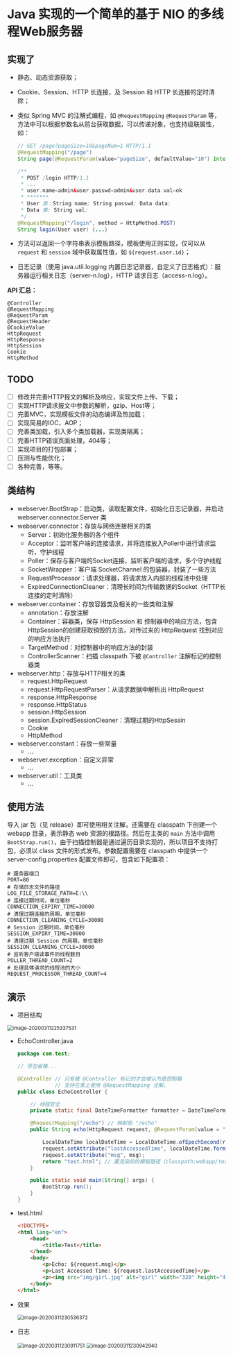 # Java 实现的一个简单的基于 NIO 的多线程Web服务器



## 实现了

- 静态、动态资源获取；

- Cookie、Session、HTTP 长连接，及 Session 和 HTTP 长连接的定时清除；

- 类似 Spring MVC 的注解式编程，如 `@RequestMapping` `@RequestParam` 等，方法中可以根据参数名从前台获取数据，可以传递对象，也支持级联属性，如：

  ```java
  // GET /page?pageSize=10&pageNum=1 HTTP/1.1
  @RequestMapping("/page")
  String page(@RequestParam(value="pageSize", defaultValue="10") Integer pageSize, Integer pageNum) {...}
  
  /**
   * POST /login HTTP/1.1
   * ...
   * user.name=admin&user.passwd=admin&user.data.val=ok
   * *******
   * User 类：String name; String passwd; Data data;
   * Data 类: String val;
   */
  @RequestMapping("/login", method = HttpMethod.POST)
  String login(User user) {...}
  ```

- 方法可以返回一个字符串表示模板路径，模板使用正则实现，仅可以从 `request` 和 `session` 域中获取属性值，如 `${request.user.id}`；

- 日志记录（使用 java.util.logging 内置日志记录器，自定义了日志格式）：服务器运行相关日志（server-n.log），HTTP 请求日志（access-n.log）。

**API 汇总：**

```
@Controller
@RequestMapping
@RequestParam
@RequestHeader
@CookieValue
HttpRequest
HttpResponse
HttpSession
Cookie
HttpMethod
```

## TODO

- [ ] 修改并完善HTTP报文的解析及响应，实现文件上传、下载；
- [ ] 实现HTTP请求报文中参数的解析，gzip、Host等；
- [ ] 完善MVC，实现模板文件的动态编译及热加载；
- [ ] 实现简易的IOC、AOP；
- [ ] 完善类加载，引入多个类加载器，实现类隔离；
- [ ] 完善HTTP错误页面处理，404等；
- [ ] 实现项目的打包部署；
- [ ] 压测与性能优化；
- [ ] 各种完善，等等。

## 类结构

- webserver.BootStrap：启动类，读取配置文件，初始化日志记录器，并启动 webserver.connector.Server 类
- webserver.connector：存放与网络连接相关的类
  - Server：初始化服务器的各个组件
  - Acceptor：监听客户端的连接请求，并将连接放入Poller中进行请求监听，守护线程
  - Poller：保存与客户端的Socket连接，监听客户端的请求，多个守护线程
  - SocketWrapper：客户端 SocketChannel 的包装器，封装了一些方法
  - RequestProcessor：请求处理器，将请求放入内部的线程池中处理
  - ExpiredConnectionCleaner：清理长时间为传输数据的Socket（HTTP长连接的定时清除）
- webserver.container：存放容器类及相关的一些类和注解
  - annotation：存放注解
  - Container：容器类，保存 HttpSession 和 控制器中的响应方法，包含HttpSession的创建获取销毁的方法，对传过来的 HttpRequest 找到对应的响应方法执行 
  - TargetMethod：对控制器中的响应方法的封装
  - ControllerScanner：扫描 classpath 下被 `@Controller` 注解标记的控制器类
- webserver.http：存放与HTTP相关的类
  - request.HttpRequest
  - request.HttpRequestParser：从请求数据中解析出 HttpRequest
  - response.HttpResponse
  - response.HttpStatus
  - session.HttpSession
  - session.ExpiredSessionCleaner：清理过期的HttpSessin
  - Cookie
  - HttpMethod
- webserver.constant：存放一些常量
  - ...
- webserver.exception：自定义异常
  - ...
- webserver.util：工具类
  - ...



## 使用方法

导入 jar 包（见 release）即可使用相关注解，还需要在 classpath 下创建一个 webapp 目录，表示静态 web 资源的根路径。然后在主类的 `main` 方法中调用 `BootStrap.run()`，由于扫描控制器是通过遍历目录实现的，所以项目不支持打包，必须以 class 文件的形式发布。参数配置需要在 classpath 中提供一个 server-config.properties 配置文件即可，包含如下配置项：

```properties
# 服务器端口
PORT=80
# 存储日志文件的路径
LOG_FILE_STORAGE_PATH=E:\\
# 连接过期时间，单位毫秒
CONNECTION_EXPIRY_TIME=30000
# 清理过期连接的周期，单位毫秒
CONNECTION_CLEANING_CYCLE=30000
# Session 过期时间，单位毫秒
SESSION_EXPIRY_TIME=30000
# 清理过期 Session 的周期，单位毫秒
SESSION_CLEANING_CYCLE=30000
# 监听客户端读事件的线程数目
POLLER_THREAD_COUNT=2
# 处理具体请求的线程池的大小
REQUEST_PROCESSOR_THREAD_COUNT=4
```



## 演示

- 项目结构

<img src="md_image/image-20200311225337531.png" alt="image-20200311225337531" style="zoom:80%;" />

- EchoController.java

  ```java
  package com.test;
  
  // 导包省略...
  
  @Controller // 只有被 @Controller 标记的才会被认为是控制器
              // 支持在类上使用 @RequestMapping 注解，
  public class EchoController {
  
      // 线程安全
      private static final DateTimeFormatter formatter = DateTimeFormatter.ofPattern("yyyy-MM-dd HH:mm:ss");
  
      @RequestMapping("/echo") // 映射到 "/echo"
      public String echo(HttpRequest request, @RequestParam(value = "msg", defaultValue = "输入为空") String msg) {
  
          LocalDateTime localDateTime = LocalDateTime.ofEpochSecond(request.getSession().getLastAccessedTime() / 1000, 0, ZoneOffset.ofHours(8));
          request.setAttribute("lastAccessedTime", localDateTime.format(formatter));
          request.setAttribute("msg", msg);
          return "test.html"; // 要渲染的的模板路径（classpath:webapp/test.html）
      }
  
      public static void main(String[] args) {
          BootStrap.run();
      }
  }
  ```

- test.html

  ```html
  <!DOCTYPE>
  <html lang="en">
      <head>
          <title>Test</title>
      </head>
      <body>
          <p>Echo: ${request.msg}</p>
          <p>Last Accessed Time: ${request.lastAccessedTime}</p>
          <p><img src="img/girl.jpg" alt="girl" width="320" height="480"/></p>
      </body>
  </html>
  ```

- 效果

  <img src="md_image/image-20200311230536372.png" alt="image-20200311230536372" style="zoom:80%;" />

- 日志

  <img src="md_image/image-20200311230911751.png" alt="image-20200311230911751" style="zoom:80%;" />

  

  <img src="md_image/image-20200311230942940.png" alt="image-20200311230942940" style="zoom:80%;" />

